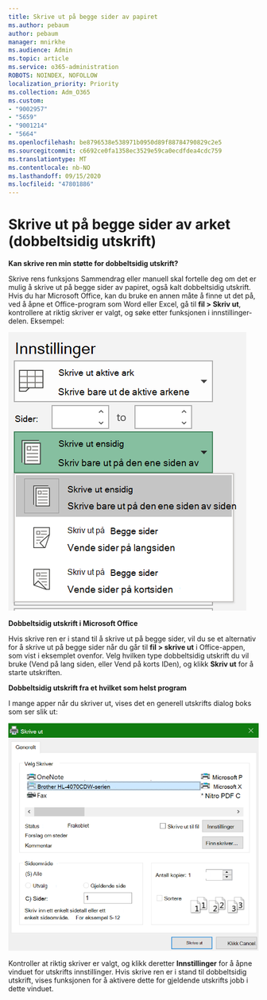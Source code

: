 ```yaml
---
title: Skrive ut på begge sider av papiret
ms.author: pebaum
author: pebaum
manager: mnirkhe
ms.audience: Admin
ms.topic: article
ms.service: o365-administration
ROBOTS: NOINDEX, NOFOLLOW
localization_priority: Priority
ms.collection: Adm_O365
ms.custom:
- "9002957"
- "5659"
- "9001214"
- "5664"
ms.openlocfilehash: be8796538e538971b0950d89f88784790829c2e5
ms.sourcegitcommit: c6692ce0fa1358ec3529e59ca0ecdfdea4cdc759
ms.translationtype: MT
ms.contentlocale: nb-NO
ms.lasthandoff: 09/15/2020
ms.locfileid: "47801886"
---
```

# <a name="printing-on-both-sides-of-paper-duplex-printing"></a>Skrive ut på begge sider av arket (dobbeltsidig utskrift)

**Kan skrive ren min støtte for dobbeltsidig utskrift?**

Skrive rens funksjons Sammendrag eller manuell skal fortelle deg om det er mulig å skrive ut på begge sider av papiret, også kalt dobbeltsidig utskrift. Hvis du har Microsoft Office, kan du bruke en annen måte å finne ut det på, ved å åpne et Office-program som Word eller Excel, gå til **fil > Skriv ut**, kontrollere at riktig skriver er valgt, og søke etter funksjonen i innstillinger-delen. Eksempel: 

![Skriverinnstillinger](media/print-settings.png)

**Dobbeltsidig utskrift i Microsoft Office**

Hvis skrive ren er i stand til å skrive ut på begge sider, vil du se et alternativ for å skrive ut på begge sider når du går til **fil > skrive ut** i Office-appen, som vist i eksemplet ovenfor.  Velg hvilken type dobbeltsidig utskrift du vil bruke (Vend på lang siden, eller Vend på korts IDen), og klikk **Skriv ut** for å starte utskriften.

**Dobbeltsidig utskrift fra et hvilket som helst program**

I mange apper når du skriver ut, vises det en generell utskrifts dialog boks som ser slik ut: 

![Dialog boksen Skriv ut](media/print-dialog.png)

Kontroller at riktig skriver er valgt, og klikk deretter **Innstillinger** for å åpne vinduet for utskrifts innstillinger. Hvis skrive ren er i stand til dobbeltsidig utskrift, vises funksjonen for å aktivere dette for gjeldende utskrifts jobb i dette vinduet.
